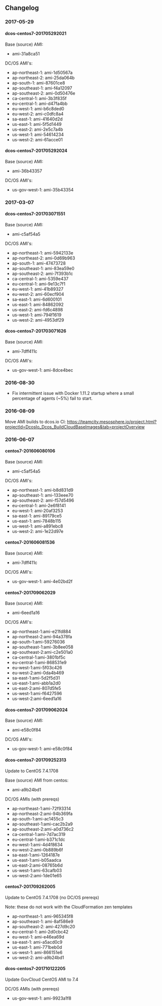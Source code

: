 ## Changelog

### 2017-05-29

#### dcos-centos7-201705292021

Base (source) AMI:
* ami-31a8ca51

DC/OS AMI's:
* ap-northeast-1: ami-1d50567a
* ap-northeast-2: ami-25da064b
* ap-south-1: ami-87601ce8
* ap-southeast-1: ami-f4a12097
* ap-southeast-2: ami-0d50476e
* ca-central-1: ami-3b3f835f
* eu-central-1: ami-d47fa4bb
* eu-west-1: ami-b6c8ded0
* eu-west-2: ami-c0dfc8a4
* sa-east-1: ami-41640d2d
* us-east-1: ami-5f5d1449
* us-east-2: ami-2e5c7a4b
* us-west-1: ami-54614234
* us-west-2: ami-61acce01

#### dcos-centos7-201705292024

Base (source) AMI:
* ami-36b43357

DC/OS AMI's:
* us-gov-west-1: ami-35b43354

### 2017-03-07

#### dcos-centos7-201703071551

Base (source) AMI:
* ami-c5af54a5

DC/OS AMI's:
* ap-northeast-1: ami-5942133e
* ap-northeast-2: ami-0d69b963
* ap-south-1: ami-47473728
* ap-southeast-1: ami-83ea59e0
* ap-southeast-2: ami-7f393b1c
* ca-central-1: ami-5359e437
* eu-central-1: ami-9e13c7f1
* eu-west-1: ami-41b89327
* eu-west-2: ami-60ecf904
* sa-east-1: ami-6d600101
* us-east-1: ami-84862092
* us-east-2: ami-fd6c4898
* us-west-1: ami-794f1619
* us-west-2: ami-4953df29

#### dcos-centos7-201703071626

Base (source) AMI:
* ami-7dff411c

DC/OS AMI's:
* us-gov-west-1: ami-8dce4bec

### 2016-08-30

* Fix intermittent issue with Docker 1.11.2 startup where a small percentage of agents (~5%) fail to start.

### 2016-08-09

Move AMI builds to dcos.io CI: https://teamcity.mesosphere.io/project.html?projectId=DcosIo_Dcos_BuildCloudBaseImages&tab=projectOverview

### 2016-06-07

#### centos7-201606080106

Base (source) AMI:
* ami-c5af54a5

DC/OS AMI's:
* ap-northeast-1: ami-b8d831d9
* ap-southeast-1: ami-133eee70
* ap-southeast-2: ami-f57d5496
* eu-central-1: ami-2e6f8141
* eu-west-1: ami-20af3253
* sa-east-1: ami-89179ce5
* us-east-1: ami-7848b115
* us-west-1: ami-a891ebc8
* us-west-2: ami-1e22d97e

#### centos7-201606081536

Base (source) AMI:
* ami-7dff411c

DC/OS AMI's:
* us-gov-west-1: ami-4e02bd2f

#### centos7-201709062029

Base (source) AMI:
* ami-6eed1a16

DC/OS AMI's:
* ap-northeast-1:ami-e21fd884
* ap-northeast-2:ami-94a378fa
* ap-south-1:ami-59276036
* ap-southeast-1:ami-3b8ee058
* ap-southeast-2:ami-c2e501a0
* ca-central-1:ami-3801bf5c
* eu-central-1:ami-868531e9
* eu-west-1:ami-5f03c426
* eu-west-2:ami-0da4b469
* sa-east-1:ami-5d2f5d31
* us-east-1:ami-abb1a2d0
* us-east-2:ami-807d5fe5
* us-west-1:ami-f6427596
* us-west-2:ami-6eed1a16

#### dcos-centos7-201709062024

Base (source) AMI:
* ami-e58c0f84

DC/OS AMI's:
* us-gov-west-1: ami-e58c0f84

#### dcos-centos7-201709252313

Update to CentOS 7.4.1708

Base (source) AMI from centos:
* ami-a9b24bd1

DC/OS AMIs (with prereqs)

* ap-northeast-1:ami-72f93314
* ap-northeast-2:ami-94b369fa
* ap-south-1:ami-ac1455c3
* ap-southeast-1:ami-cac2b2a9
* ap-southeast-2:ami-a0d736c2
* ca-central-1:ami-7d7ac319
* eu-central-1:ami-b371c1dc
* eu-west-1:ami-4d4f8634
* eu-west-2:ami-0b889b6f
* sa-east-1:ami-1264187e
* us-east-1:ami-b05aadca
* us-east-2:ami-08765b6d
* us-west-1:ami-63cafb03
* us-west-2:ami-1de01e65

#### centos7-201709262005

Update to CentOS 7.4.1708 (no DC/OS prereqs)

Note: these do not work with the CloudFormation zen templates

* ap-northeast-1: ami-965345f8
* ap-southeast-1: ami-8af586e9
* ap-southeast-2: ami-427d9c20
* eu-central-1: ami-2d0cbc42
* eu-west-1: ami-e46ea69d
* sa-east-1: ami-a5acd0c9
* us-east-1: ami-771beb0d
* us-west-1: ami-866151e6
* us-west-2: ami-a9b24bd1

#### dcos-centos7-201710122205

Update GovCloud CentOS AMI to 7.4

DC/OS AMIs (with prereqs)

* us-gov-west-1: ami-9923a1f8

